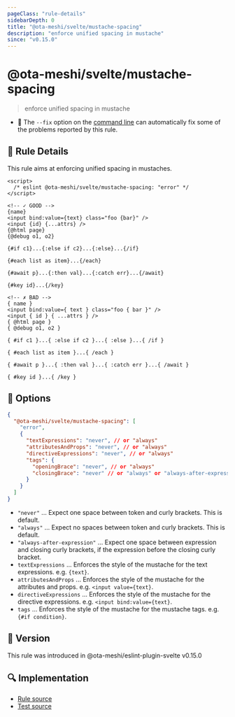 ```yaml
---
pageClass: "rule-details"
sidebarDepth: 0
title: "@ota-meshi/svelte/mustache-spacing"
description: "enforce unified spacing in mustache"
since: "v0.15.0"
---
```


# @ota-meshi/svelte/mustache-spacing

> enforce unified spacing in mustache

- :wrench: The `--fix` option on the [command line](https://eslint.org/docs/user-guide/command-line-interface#fixing-problems) can automatically fix some of the problems reported by this rule.

## :book: Rule Details

This rule aims at enforcing unified spacing in mustaches.

<ESLintCodeBlock fix>

<!-- prettier-ignore-start -->
<!--eslint-skip-->

```svelte
<script>
  /* eslint @ota-meshi/svelte/mustache-spacing: "error" */
</script>

<!-- ✓ GOOD -->
{name}
<input bind:value={text} class="foo {bar}" />
<input {id} {...attrs} />
{@html page}
{@debug o1, o2}

{#if c1}...{:else if c2}...{:else}...{/if}

{#each list as item}...{/each}

{#await p}...{:then val}...{:catch err}...{/await}

{#key id}...{/key}

<!-- ✗ BAD -->
{ name }
<input bind:value={ text } class="foo { bar }" />
<input { id } { ...attrs } />
{ @html page }
{ @debug o1, o2 }

{ #if c1 }...{ :else if c2 }...{ :else }...{ /if }

{ #each list as item }...{ /each }

{ #await p }...{ :then val }...{ :catch err }...{ /await }

{ #key id }...{ /key }
```

</ESLintCodeBlock>

<!-- prettier-ignore-end -->

## :wrench: Options

```json
{
  "@ota-meshi/svelte/mustache-spacing": [
    "error",
    {
      "textExpressions": "never", // or "always"
      "attributesAndProps": "never", // or "always"
      "directiveExpressions": "never", // or "always"
      "tags": {
        "openingBrace": "never", // or "always"
        "closingBrace": "never" // or "always" or "always-after-expression"
      }
    }
  ]
}
```

- `"never"` ... Expect one space between token and curly brackets. This is default.
- `"always"` ... Expect no spaces between token and curly brackets. This is default.
- `"always-after-expression"` ... Expect one space between expression and closing curly brackets, if the expression before the closing curly bracket.
- `textExpressions` ... Enforces the style of the mustache for the text expressions. e.g. `{text}`.
- `attributesAndProps` ... Enforces the style of the mustache for the attributes and props. e.g. `<input value={text}`.
- `directiveExpressions` ... Enforces the style of the mustache for the directive expressions. e.g. `<input bind:value={text}`.
- `tags` ... Enforces the style of the mustache for the mustache tags. e.g. `{#if condition}`.

## :rocket: Version

This rule was introduced in @ota-meshi/eslint-plugin-svelte v0.15.0

## :mag: Implementation

- [Rule source](https://github.com/ota-meshi/eslint-plugin-svelte/blob/main/src/rules/mustache-spacing.ts)
- [Test source](https://github.com/ota-meshi/eslint-plugin-svelte/blob/main/tests/src/rules/mustache-spacing.ts)
